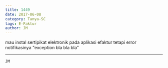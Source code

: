 ```yaml
---
title: 1449
date: 2017-06-08
category: Tanya-SC
tags: E-Faktur
author: JM
---
```


mau instal sertipikat elektronik pada aplikasi efaktur tetapi error notifikasinya "exception bla bla bla"

---



`JM`
